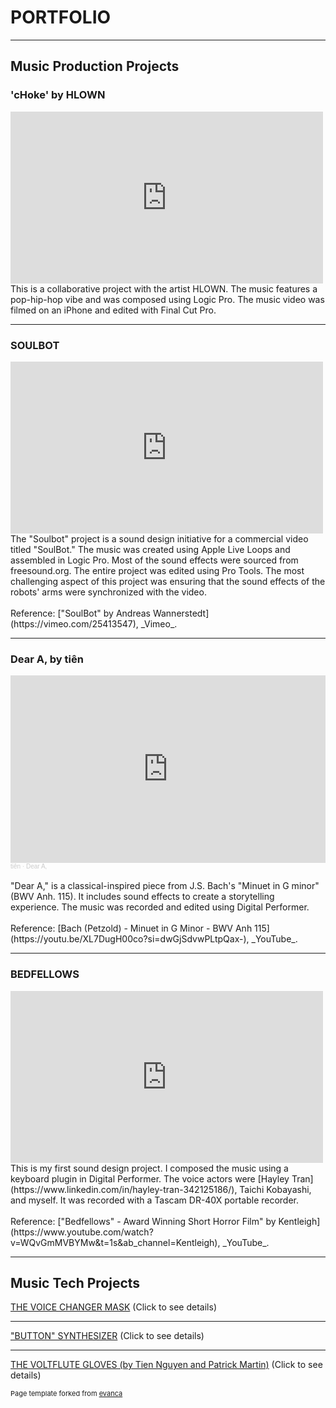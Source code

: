 # PORTFOLIO

---

## Music Production Projects
### 'cHoke' by HLOWN
<iframe width="500" height="275" src="https://www.youtube.com/embed/B9VO835IgI8?si=N1gQy5xYO94G-NYK" title="YouTube video player" frameborder="0" allow="accelerometer; autoplay; clipboard-write; encrypted-media; gyroscope; picture-in-picture; web-share" referrerpolicy="strict-origin-when-cross-origin" allowfullscreen></iframe>
<br>
This is a collaborative project with the artist HLOWN. The music features a pop-hip-hop vibe and was composed using Logic Pro. The music video was filmed on an iPhone and edited with Final Cut Pro.
 
---
### SOULBOT
<iframe width="500" height="275" src="https://www.youtube.com/embed/ltQaZAETpzY?si=BO-mjabKZZUsVhWJ" title="YouTube video player" frameborder="0" allow="accelerometer; autoplay; clipboard-write; encrypted-media; gyroscope; picture-in-picture; web-share" referrerpolicy="strict-origin-when-cross-origin" allowfullscreen></iframe>
<br>
The "Soulbot" project is a sound design initiative for a commercial video titled "SoulBot." The music was created using Apple Live Loops and assembled in Logic Pro. Most of the sound effects were sourced from freesound.org. The entire project was edited using Pro Tools. The most challenging aspect of this project was ensuring that the sound effects of the robots' arms were synchronized with the video.
<br><br>
Reference: ["SoulBot" by Andreas Wannerstedt](https://vimeo.com/25413547), _Vimeo_.

---
### Dear A, by tiên
<iframe width="100%" height="300" scrolling="no" frameborder="no" allow="autoplay" src="https://w.soundcloud.com/player/?url=https%3A//api.soundcloud.com/tracks/1968795387&color=%23ff5500&auto_play=false&hide_related=false&show_comments=true&show_user=true&show_reposts=false&show_teaser=true&visual=true"></iframe><div style="font-size: 10px; color: #cccccc;line-break: anywhere;word-break: normal;overflow: hidden;white-space: nowrap;text-overflow: ellipsis; font-family: Interstate,Lucida Grande,Lucida Sans Unicode,Lucida Sans,Garuda,Verdana,Tahoma,sans-serif;font-weight: 100;"><a href="https://soundcloud.com/tienn-704179162" title="tiên" target="_blank" style="color: #cccccc; text-decoration: none;">tiên</a> · <a href="https://soundcloud.com/tienn-704179162/dear-a" title="Dear A," target="_blank" style="color: #cccccc; text-decoration: none;">Dear A,</a></div>
<br>
"Dear A," is a classical-inspired piece from J.S. Bach's "Minuet in G minor" (BWV Anh. 115). It includes sound effects to create a storytelling experience. The music was recorded and edited using Digital Performer.
<br><br>
Reference: [Bach (Petzold) - Minuet in G Minor - BWV Anh 115](https://youtu.be/XL7DugH00co?si=dwGjSdvwPLtpQax-), _YouTube_.

---
### BEDFELLOWS
<iframe width="500" height="275" src="https://www.youtube.com/embed/qjXORN1yXfU?si=RAMZ1Sb05aZo75a2" title="YouTube video player" frameborder="0" allow="accelerometer; autoplay; clipboard-write; encrypted-media; gyroscope; picture-in-picture; web-share" referrerpolicy="strict-origin-when-cross-origin" allowfullscreen></iframe>
<br>
This is my first sound design project. I composed the music using a keyboard plugin in Digital Performer. The voice actors were [Hayley Tran](https://www.linkedin.com/in/hayley-tran-342125186/), Taichi Kobayashi, and myself. It was recorded with a Tascam DR-40X portable recorder.
<br><br>
Reference: ["Bedfellows" - Award Winning Short Horror Film" by Kentleigh](https://www.youtube.com/watch?v=WQvGmMVBYMw&t=1s&ab_channel=Kentleigh), _YouTube_.

---

## Music Tech Projects
[THE VOICE CHANGER MASK](/voicechanger_page.md) (Click to see details)

---
["BUTTON" SYNTHESIZER](/buttonsynth_page.md) (Click to see details)

---
[THE VOLTFLUTE GLOVES (by Tien Nguyen and Patrick Martin)](glovesynth_page.md) (Click to see details)


<p style="font-size:11px">Page template forked from <a href="https://github.com/evanca/quick-portfolio">evanca</a></p>
<!-- Remove above link if you don't want to attibute -->
